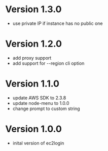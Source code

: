 # Version 1.3.0
* use private IP if instance has no public one

# Version 1.2.0
* add proxy support
* add support for --region cli option

# Version 1.1.0
* update AWS SDK to 2.3.8
* update node-menu to 1.0.0
* change prompt to custom string

# Version 1.0.0
* inital version of ec2login